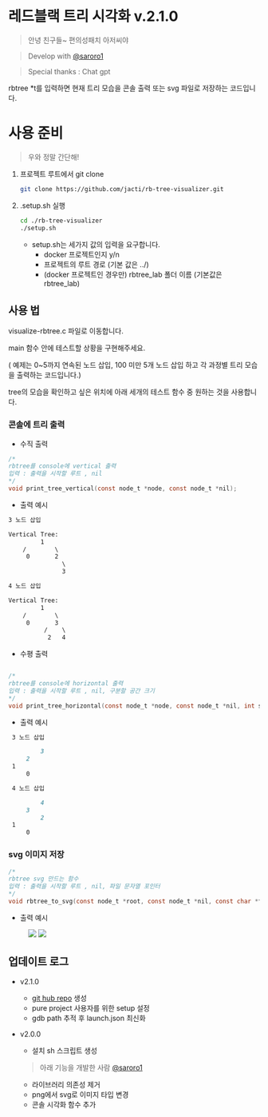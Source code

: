 # 레드블랙 트리 시각화 v.2.1.0

> 안녕 친구들~ 편의성패치 아저씨야
> 

> Develop with [@saroro1](https://github.com/saroro1)
> 

> Special thanks : Chat gpt
> 

rbtree *t를 입력하면 현재 트리 모습을 콘솔 출력 또는 svg 파일로 저장하는 코드입니다.

# 사용 준비

> 우와 정말 간단해!
> 
1. 프로젝트 루트에서 git clone
    
    ```bash
    git clone https://github.com/jacti/rb-tree-visualizer.git
    ```
    
2. .setup.sh 실행
    
    ```bash
    cd ./rb-tree-visualizer
    ./setup.sh
    ```
    
    - setup.sh는 세가지 값의 입력을 요구합니다.
        - docker 프로젝트인지 y/n
        - 프로젝트의 루트 경로 (기본 값은 ../)
        - (docker 프로젝트인 경우만) rbtree_lab 폴더 이름 (기본값은 rbtree_lab)

## 사용 법

visualize-rbtree.c 파일로 이동합니다.

main 함수 안에 테스트할 상황을 구현해주세요.

( 예제는 0~5까지 연속된 노드 삽입, 100 미만 5개 노드 삽입 하고 각 과정별 트리 모습을 출력하는 코드입니다.)

tree의 모습을 확인하고 싶은 위치에 아래 세개의 테스트 함수 중 원하는 것을 사용합니다.

### 콘솔에 트리 출력

- 수직 출력

```c
/*
rbtree를 console에 vertical 출력
입력 : 출력을 시작할 루트 , nil
*/
void print_tree_vertical(const node_t *node, const node_t *nil);
```

- 출력 예시

```markdown
3 노드 삽입 

Vertical Tree:
         1
    /        \
     0       2
               \
               3

4 노드 삽입 

Vertical Tree:
         1
    /        \
     0       3
          /    \
           2   4
```

- 수평 출력

```c

/*
rbtree를 console에 horizontal 출력
입력 : 출력을 시작할 루트 , nil, 구분할 공간 크기
*/
void print_tree_horizontal(const node_t *node, const node_t *nil, int space);
```

- 출력 예시

```markdown
 3 노드 삽입 

         3
     2
 1
     0

 4 노드 삽입 

         4
     3
         2
 1
     0
```

### svg 이미지 저장

```c
/*
rbtree svg 만드는 함수
입력 : 출력을 시작할 루트 , nil, 파일 문자열 포인터
*/
void rbtree_to_svg(const node_t *root, const node_t *nil, const char *filename);
```

- 출력 예시

<figure class="half">  <a href="link"><img src="https://github.com/user-attachments/assets/88e61619-9032-41ac-9bd9-f237939936c3"></a>  <a href="link"><img src="https://github.com/user-attachments/assets/4d76bf6c-92bd-4315-a0a9-d47571516112"></a> </figure>

## 업데이트 로그

- v2.1.0
    - [git hub repo](https://github.com/jacti/rb-tree-visualizer.git) 생성
    - pure project 사용자를 위한 setup 설정
    - gdb path 추적 후 launch.json 최신화
- v2.0.0
    - 설치 sh 스크립트 생성
    
    > 아래 기능을 개발한 사람 [@saroro1](https://github.com/saroro1)
    > 
    - 라이브러리 의존성 제거
    - png에서 svg로 이미지 타입 변경
    - 콘솔 시각화 함수 추가
